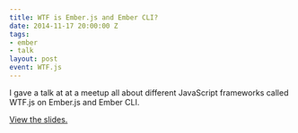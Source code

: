 ```yaml
---
title: WTF is Ember.js and Ember CLI?
date: 2014-11-17 20:00:00 Z
tags:
- ember
- talk
layout: post
event: WTF.js
---
```


I gave a talk at at a meetup all about different JavaScript frameworks
called WTF.js on Ember.js and Ember CLI.

[View the slides.](http://www.brettchalupa.com/presentation-wtf-is-ember-js/)

